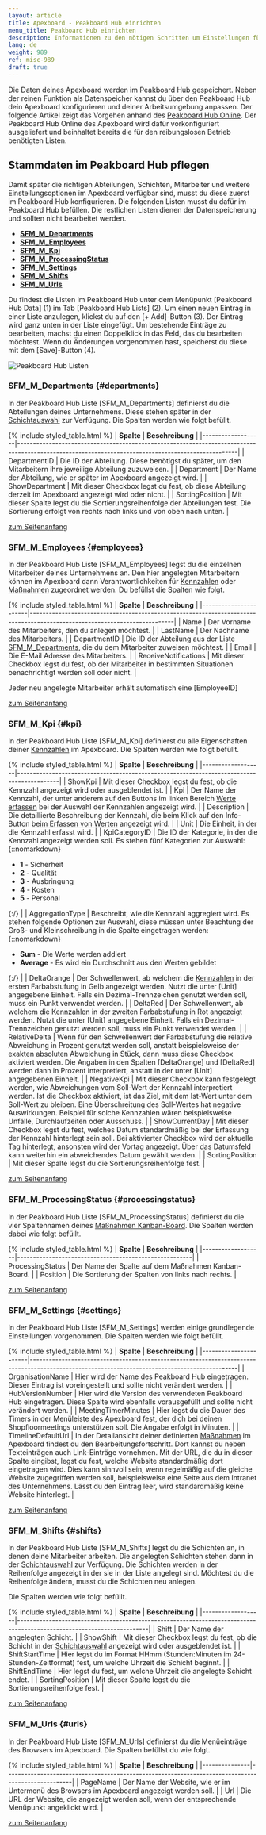 ```yaml
---
layout: article
title: Apexboard - Peakboard Hub einrichten
menu_title: Peakboard Hub einrichten
description: Informationen zu den nötigen Schritten um Einstellungen für das Apexboard im Peakboard Hub vorzunehmen
lang: de
weight: 989
ref: misc-989
draft: true
---
```


Die Daten deines Apexboard werden im Peakboard Hub gespeichert. Neben der reinen Funktion als Datenspeicher kannst du über den Peakboard Hub dein Apexboard konfigurieren und deiner Arbeitsumgebung anpassen.
Der folgende Artikel zeigt das Vorgehen anhand des [Peakboard Hub Online](/hub/Peakboard_Hub_online/de-get-started-online.html). Der Peakboard Hub Online des Apexboard wird dafür vorkonfiguriert ausgeliefert und beinhaltet bereits die für den reibungslosen Betrieb benötigten Listen.

<a name="anfang"></a>

## Stammdaten im Peakboard Hub pflegen

Damit später die richtigen Abteilungen, Schichten, Mitarbeiter und weitere Einstellungsoptionen im Apexboard verfügbar sind, musst du diese zuerst im Peakboard Hub konfigurieren. Die folgenden Listen musst du dafür im Peakboard Hub befüllen. Die restlichen Listen dienen der Datenspeicherung und sollten nicht bearbeitet werden.

* **[SFM_M_Departments](#departments)**
* **[SFM_M_Employees](#employees)**
* **[SFM_M_Kpi](#kpi)**
* **[SFM_M_ProcessingStatus](#processingstatus)**
* **[SFM_M_Settings](#settings)**
* **[SFM_M_Shifts](#shifts)**
* **[SFM_M_Urls](#urls)**

Du findest die Listen im Peakboard Hub unter dem Menüpunkt [Peakboard Hub Data] (1) im Tab [Peakboard Hub Lists] (2). Um einen neuen Eintrag in einer Liste anzulegen, klickst du auf den [+ Add]-Button (3). Der Eintrag wird ganz unten in der Liste eingefügt. Um bestehende Einträge zu bearbeiten, machst du einen Doppelklick in das Feld, das du bearbeiten möchtest. Wenn du Änderungen vorgenommen hast, speicherst du diese mit dem [Save]-Button (4).

![Peakboard Hub Listen](/assets/images/apexboard/peakboardhub/de_apexboard-peakboardhub-01.png)

### SFM_M_Departments {#departments}

In der Peakboard Hub Liste [SFM_M_Departments] definierst du die Abteilungen deines Unternehmens. Diese stehen später in der [Schichtauswahl](/apexboard/de-apexboard-settings.html) zur Verfügung. Die Spalten werden wie folgt befüllt.

{% include styled_table.html %}
| **Spalte**        | **Beschreibung**                                                                                                                                  |
|-------------------|---------------------------------------------------------------------------------------------------------------------------------------------------|
| DepartmentID      | Die ID der Abteilung. Diese benötigst du später, um den Mitarbeitern ihre jeweilige Abteilung zuzuweisen.                                         |
| Department        | Der Name der Abteilung, wie er später im Apexboard angezeigt wird.                                                                                |
| ShowDepartment    | Mit dieser Checkbox legst du fest, ob diese Abteilung derzeit im Apexboard angezeigt wird oder nicht.                                             |
| SortingPosition   | Mit dieser Spalte legst du die Sortierungsreihenfolge der Abteilungen fest. Die Sortierung erfolgt von rechts nach links und von oben nach unten. |

[zum Seitenanfang](#anfang)

### SFM_M_Employees {#employees}

In der Peakboard Hub Liste [SFM_M_Employees] legst du die einzelnen Mitarbeiter deines Unternehmens an. Den hier angelegten Mitarbeitern können im Apexboard dann Verantwortlichkeiten für [Kennzahlen](/apexboard/de-apexboard-keyfigures.html) oder [Maßnahmen](/apexboard/de-apexboard-measures.html) zugeordnet werden. Du befüllst die Spalten wie folgt.

{% include styled_table.html %}
| **Spalte**            | **Beschreibung**                                                                                                          |
|-----------------------|---------------------------------------------------------------------------------------------------------------------------|
| Name                  | Der Vorname des Mitarbeiters, den du anlegen möchtest.                                                                    |
| LastName              | Der Nachname des Mitarbeiters.                                                                                            |
| DepartmentID          | Die ID der Abteilung aus der Liste [SFM_M_Departments](#departments), die du dem Mitarbeiter zuweisen möchtest.           |
| Email                 | Die E-Mail Adresse des Mitarbeiters.                                                                                      |
| ReceiveNotifications  | Mit dieser Checkbox legst du fest, ob der Mitarbeiter in bestimmten Situationen benachrichtigt werden soll oder nicht.    |

Jeder neu angelegte Mitarbeiter erhält automatisch eine [EmployeeID]

[zum Seitenanfang](#anfang)

### SFM_M_Kpi {#kpi}

In der Peakboard Hub Liste [SFM_M_Kpi] definierst du alle Eigenschaften deiner [Kennzahlen](/apexboard/de-apexboard-keyfigures.html) im Apexboard. Die Spalten werden wie folgt befüllt.

{% include styled_table.html %}
| **Spalte**        | **Beschreibung**                                                                          |
|-------------------|-------------------------------------------------------------------------------------------|
| ShowKpi           | Mit dieser Checkbox legst du fest, ob die Kennzahl angezeigt wird oder ausgeblendet ist.  |
| Kpi               | Der Name der Kennzahl, der unter anderem auf den Buttons im linken Bereich [Werte erfassen](/apexboard/de-apexboard-capture.html) bei der Auswahl der Kennzahlen angezeigt wird. |
| Description       | Die detaillierte Beschreibung der Kennzahl, die beim Klick auf den Info-Button [beim Erfassen von Werten](/apexboard/de-apexboard-capture.html) angezeigt wird. |
| Unit              | Die Einheit, in der die Kennzahl erfasst wird.                                            |
| KpiCategoryID     | Die ID der Kategorie, in der die Kennzahl angezeigt werden soll. Es stehen fünf Kategorien zur Auswahl: {::nomarkdown}<ul><li><b>1</b> - Sicherheit</li><li><b>2</b> - Qualität</li><li><b>3</b> - Ausbringung</li><li><b>4</b> - Kosten</li><li><b>5</b> - Personal</li></ul>{:/} |
| AggregationType   | Beschreibt, wie die Kennzahl aggregiert wird. Es stehen folgende Optionen zur Auswahl, diese müssen unter Beachtung der Groß- und Kleinschreibung in die Spalte eingetragen werden: {::nomarkdown}<ul><li><b>Sum</b> - Die Werte werden addiert</li><li><b>Average</b> - Es wird ein Durchschnitt aus den Werten gebildet</li></ul>{:/} |
| DeltaOrange       | Der Schwellenwert, ab welchem die [Kennzahlen](/apexboard/de-apexboard-keyfigures.html) in der ersten Farbabstufung in Gelb angezeigt werden. Nutzt die unter [Unit] angegebene Einheit. Falls ein Dezimal-Trennzeichen genutzt werden soll, muss ein Punkt verwendet werden. |
| DeltaRed          | Der Schwellenwert, ab welchem die [Kennzahlen](/apexboard/de-apexboard-keyfigures.html) in der zweiten Farbabstufung in Rot angezeigt werden. Nutzt die unter [Unit] angegebene Einheit. Falls ein Dezimal-Trennzeichen genutzt werden soll, muss ein Punkt verwendet werden. |
| RelativeDelta     | Wenn für den Schwellenwert der Farbabstufung die relative Abweichung in Prozent genutzt werden soll, anstatt beispielsweise der exakten absoluten Abweichung in Stück, dann muss diese Checkbox aktiviert werden. Die Angaben in den Spalten [DeltaOrange] und [DeltaRed] werden dann in Prozent interpretiert, anstatt in der unter [Unit] angegebenen Einheit. |
| NegativeKpi       | Mit dieser Checkbox kann festgelegt werden, wie Abweichungen vom Soll-Wert der Kennzahl interpretiert werden. Ist die Checkbox aktiviert, ist das Ziel, mit dem Ist-Wert unter dem Soll-Wert zu bleiben. Eine Überschreitung des Soll-Wertes hat negative Auswirkungen. Beispiel für solche Kennzahlen wären beispielsweise Unfälle, Durchlaufzeiten oder Ausschuss. |
| ShowCurrentDay    | Mit dieser Checkbox legst du fest, welches Datum standardmäßig bei der Erfassung der Kennzahl hinterlegt sein soll. Bei aktivierter Checkbox wird der aktuelle Tag hinterlegt, ansonsten wird der Vortag angezeigt. Über das Datumsfeld kann weiterhin ein abweichendes Datum gewählt werden. |
| SortingPosition   | Mit dieser Spalte legst du die Sortierungsreihenfolge fest.                               |

[zum Seitenanfang](#anfang)

### SFM_M_ProcessingStatus {#processingstatus}

In der Peakboard Hub Liste [SFM_M_ProcessingStatus] definierst du die vier Spaltennamen deines [Maßnahmen Kanban-Board](/apexboard/de-apexboard-measures.html). Die Spalten werden dabei wie folgt befüllt.

{% include styled_table.html %}
| **Spalte**        | **Beschreibung**                                      |
|-------------------|-------------------------------------------------------|
| ProcessingStatus  | Der Name der Spalte auf dem Maßnahmen Kanban-Board.   |
| Position          | Die Sortierung der Spalten von links nach rechts.     |

[zum Seitenanfang](#anfang)

### SFM_M_Settings {#settings}

In der Peakboard Hub Liste [SFM_M_Settings] werden einige grundlegende Einstellungen vorgenommen. Die Spalten werden wie folgt befüllt.

{% include styled_table.html %}
| **Spalte**            | **Beschreibung**                                                                                                                              |
|-----------------------|-----------------------------------------------------------------------------------------------------------------------------------------------|
| OrganisationName      | Hier wird der Name des Peakboard Hub eingetragen. Dieser Eintrag ist voreingestellt und sollte nicht verändert werden.                        |
| HubVersionNumber      | Hier wird die Version des verwendeten Peakboard Hub eingetragen. Diese Spalte wird ebenfalls vorausgefüllt und sollte nicht verändert werden. |
| MeetingTimerMinutes   | Hier legst du die Dauer des Timers in der Menüleiste des Apexboard fest, der dich bei deinen Shopfloormeetings unterstützen soll. Die Angabe erfolgt in Minuten. |
| TimelineDefaultUrl    | In der Detailansicht deiner definierten [Maßnahmen](/apexboard/de-apexboard-measures.html) im Apexboard findest du den Bearbeitungsfortschritt. Dort kannst du neben Texteinträgen auch Link-Einträge vornehmen. Mit der URL, die du in dieser Spalte eingibst, legst du fest, welche Website standardmäßig dort eingetragen wird. Dies kann sinnvoll sein, wenn regelmäßig auf die gleiche Website zugegriffen werden soll, beispielsweise eine Seite aus dem Intranet des Unternehmens. Lässt du den Eintrag leer, wird standardmäßig keine Website hinterlegt. |

[zum Seitenanfang](#anfang)

### SFM_M_Shifts {#shifts}

In der Peakboard Hub Liste [SFM_M_Shifts] legst du die Schichten an, in denen deine Mitarbeiter arbeiten. Die angelegten Schichten stehen dann in der [Schichtauswahl](/apexboard/de-apexboard-settings.html) zur Verfügung. Die Schichten werden in der Reihenfolge angezeigt in der sie in der Liste angelegt sind. Möchtest du die Reihenfolge ändern, musst du die Schichten neu anlegen.

Die Spalten werden wie folgt befüllt.

{% include styled_table.html %}
| **Spalte**        | **Beschreibung**                                                                                                      |
|-------------------|-----------------------------------------------------------------------------------------------------------------------|
| Shift             | Der Name der angelegten Schicht.                                                                                      |
| ShowShift         | Mit dieser Checkbox legst du fest, ob die Schicht in der [Schichtauswahl](/apexboard/de-apexboard-settings.html) angezeigt wird oder ausgeblendet ist. |
| ShiftStartTime    | Hier legst du im Format HHmm (Stunden:Minuten im 24-Stunden-Zeitformat) fest, um welche Uhrzeit die Schicht beginnt.  |
| ShiftEndTime      | Hier legst du fest, um welche Uhrzeit die angelegte Schicht endet.                                                    |
| SortingPosition   | Mit dieser Spalte legst du die Sortierungsreihenfolge fest.                                                           |

[zum Seitenanfang](#anfang)

### SFM_M_Urls {#urls}

In der Peakboard Hub Liste [SFM_M_Urls] definierst du die Menüeinträge des Browsers im Apexboard. Die Spalten befüllst du wie folgt.

{% include styled_table.html %}
| **Spalte**    | **Beschreibung**                                                                                  |
|---------------|---------------------------------------------------------------------------------------------------|
| PageName      | Der Name der Website, wie er im Untermenü des Browsers im Apexboard angezeigt werden soll.        |
| Url           | Die URL der Website, die angezeigt werden soll, wenn der entsprechende Menüpunkt angeklickt wird. |

[zum Seitenanfang](#anfang)
